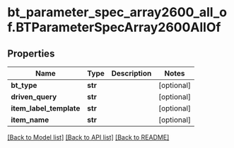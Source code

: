 # bt_parameter_spec_array2600_all_of.BTParameterSpecArray2600AllOf

## Properties
Name | Type | Description | Notes
------------ | ------------- | ------------- | -------------
**bt_type** | **str** |  | [optional] 
**driven_query** | **str** |  | [optional] 
**item_label_template** | **str** |  | [optional] 
**item_name** | **str** |  | [optional] 

[[Back to Model list]](../README.md#documentation-for-models) [[Back to API list]](../README.md#documentation-for-api-endpoints) [[Back to README]](../README.md)


